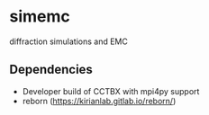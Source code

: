 # simemc
diffraction simulations and EMC

## Dependencies

* Developer build of CCTBX with mpi4py support
* reborn (https://kirianlab.gitlab.io/reborn/)
